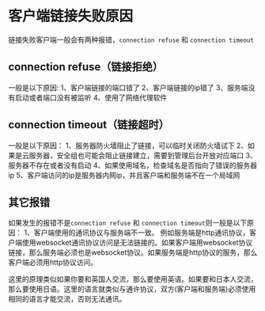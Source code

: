 # 客户端链接失败原因

链接失败客户端一般会有两种报错，```connection refuse``` 和 ```connection timeout```

## connection refuse（链接拒绝）
 
一般是以下原因:
1、客户端链接的端口错了
2、客户端链接的ip错了
3、服务端没有启动或者端口没有被监听
4、使用了网络代理软件

## connection timeout（链接超时）
 
一般是以下原因：
1、服务器防火墙阻止了链接，可以临时关闭防火墙试下
2、如果是云服务器，安全组也可能会阻止链接建立，需要到管理后台开放对应端口
3、服务器不存在或者没有启动
4、如果使用域名，检查域名是否指向了错误的服务器ip
5、客户端访问的ip是服务器内网ip，并且客户端和服务端不在一个局域网

## 其它报错
如果发生的报错不是```connection refuse``` 和 ```connection timeout```则一般是以下原因：
1、客户端使用的通讯协议与服务端不一致。
例如服务端是http通讯协议，客户端使用websocket通讯协议访问是无法链接的。如果客户端用websocket协议链接，那么服务端必须也是websocket协议。如果服务端是http协议的服务，那么客户端必须用http协议访问。

这里的原理类似如果你要和英国人交流，那么要使用英语。如果要和日本人交流，那么要使用日语。这里的语言就类似与通许协议，双方(客户端和服务端)必须使用相同的语言才能交流，否则无法通讯。
